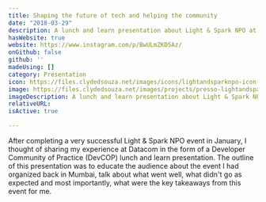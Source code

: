 ```yaml
---
title: Shaping the future of tech and helping the community
date: "2018-03-29"
description: A lunch and learn presentation about Light & Spark NPO at Datacom.
hasWebsite: true
website: https://www.instagram.com/p/BwULmZKD5Az/
onGithub: false
github: ''
madeUsing: []
category: Presentation
icon: https://files.clydedsouza.net/images/icons/lightandsparknpo-icon.png
image: https://files.clydedsouza.net/images/projects/presso-lightandsparknpo-datacom.jpg
imageDescription: A lunch and learn presentation about Light & Spark NPO at Datacom.
relativeURL: 
isActive: true

---
```


After completing a very successful Light & Spark NPO event in January, I thought of sharing my experience at Datacom in the form of a Developer Community of Practice (DevCOP) lunch and learn presentation. The outline of this presentation was to educate the audience about the event I had organized back in Mumbai, talk about what went well, what didn't go as expected and most importantly, what were the key takeaways from this event for me. 